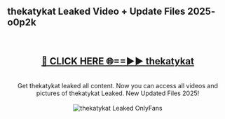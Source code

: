 <h2>thekatykat Leaked Video + Update Files 2025- o0p2k</h2>
<br>
<div align="center">
<h2><a href="https://libra.edu.pl?thekatykat" rel="nofollow">🔴 CLICK HERE 🌐==►► thekatykat</a></h2>
<br>
Get thekatykat leaked all content. Now you can access all videos and pictures of thekatykat Leaked. New Updated Files 2025!
<br>
<br>
<a href="https://libra.edu.pl?thekatykat" rel="nofollow" data-target="animated-image.originalLink"><img src="https://i.ibb.co.com/WyWwxjT/player-gif2.gif" alt="thekatykat Leaked OnlyFans" style="max-width: 100%; display: inline-block;" data-target="animated-image.originalImage"></a>
</div>
<br>